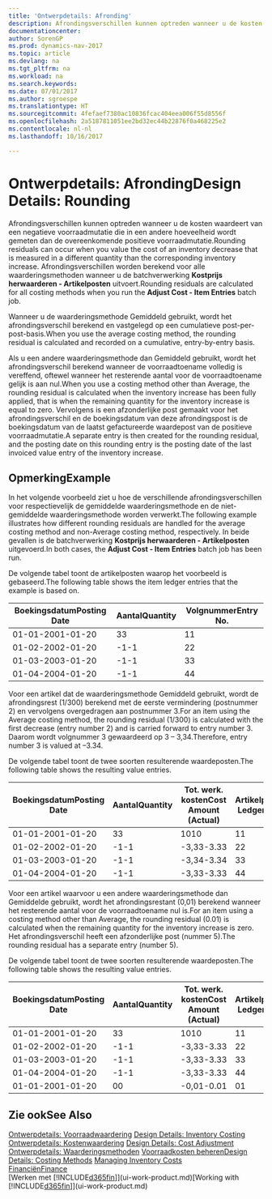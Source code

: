 ```yaml
---
title: 'Ontwerpdetails: Afronding'
description: Afrondingsverschillen kunnen optreden wanneer u de kosten waardeert van een negatieve voorraadmutatie die in een andere hoeveelheid wordt gemeten dan de overeenkomende positieve voorraadmutatie. Afrondingsverschillen worden berekend voor alle waarderingsmethoden wanneer u de batchverwerking **Kostprijs herwaarderen - Artikelposten** uitvoert.
documentationcenter: 
author: SorenGP
ms.prod: dynamics-nav-2017
ms.topic: article
ms.devlang: na
ms.tgt_pltfrm: na
ms.workload: na
ms.search.keywords: 
ms.date: 07/01/2017
ms.author: sgroespe
ms.translationtype: HT
ms.sourcegitcommit: 4fefaef7380ac10836fcac404eea006f55d8556f
ms.openlocfilehash: 2a5187811051ee2bd32ec44b22876f0a468225e2
ms.contentlocale: nl-nl
ms.lasthandoff: 10/16/2017

---
```

# <a name="design-details-rounding"></a><span data-ttu-id="deecc-104">Ontwerpdetails: Afronding</span><span class="sxs-lookup"><span data-stu-id="deecc-104">Design Details: Rounding</span></span>
<span data-ttu-id="deecc-105">Afrondingsverschillen kunnen optreden wanneer u de kosten waardeert van een negatieve voorraadmutatie die in een andere hoeveelheid wordt gemeten dan de overeenkomende positieve voorraadmutatie.</span><span class="sxs-lookup"><span data-stu-id="deecc-105">Rounding residuals can occur when you value the cost of an inventory decrease that is measured in a different quantity than the corresponding inventory increase.</span></span> <span data-ttu-id="deecc-106">Afrondingsverschillen worden berekend voor alle waarderingsmethoden wanneer u de batchverwerking **Kostprijs herwaarderen - Artikelposten** uitvoert.</span><span class="sxs-lookup"><span data-stu-id="deecc-106">Rounding residuals are calculated for all costing methods when you run the **Adjust Cost - Item Entries** batch job.</span></span>  

 <span data-ttu-id="deecc-107">Wanneer u de waarderingsmethode Gemiddeld gebruikt, wordt het afrondingsverschil berekend en vastgelegd op een cumulatieve post-per-post-basis.</span><span class="sxs-lookup"><span data-stu-id="deecc-107">When you use the average costing method, the rounding residual is calculated and recorded on a cumulative, entry-by-entry basis.</span></span>  

 <span data-ttu-id="deecc-108">Als u een andere waarderingsmethode dan Gemiddeld gebruikt, wordt het afrondingsverschil berekend wanneer de voorraadtoename volledig is vereffend, oftewel wanneer het resterende aantal voor de voorraadtoename gelijk is aan nul.</span><span class="sxs-lookup"><span data-stu-id="deecc-108">When you use a costing method other than Average, the rounding residual is calculated when the inventory increase has been fully applied, that is when the remaining quantity for the inventory increase is equal to zero.</span></span> <span data-ttu-id="deecc-109">Vervolgens is een afzonderlijke post gemaakt voor het afrondingsverschil en de boekingsdatum van deze afrondingspost is de boekingsdatum van de laatst gefactureerde waardepost van de positieve voorraadmutatie.</span><span class="sxs-lookup"><span data-stu-id="deecc-109">A separate entry is then created for the rounding residual, and the posting date on this rounding entry is the posting date of the last invoiced value entry of the inventory increase.</span></span>  

## <a name="example"></a><span data-ttu-id="deecc-110">Opmerking</span><span class="sxs-lookup"><span data-stu-id="deecc-110">Example</span></span>  
 <span data-ttu-id="deecc-111">In het volgende voorbeeld ziet u hoe de verschillende afrondingsverschillen voor respectievelijk de gemiddelde waarderingsmethode en de niet-gemiddelde waarderingsmethode worden verwerkt.</span><span class="sxs-lookup"><span data-stu-id="deecc-111">The following example illustrates how different rounding residuals are handled for the average costing method and non-Average costing method, respectively.</span></span> <span data-ttu-id="deecc-112">In beide gevallen is de batchverwerking **Kostprijs herwaarderen - Artikelposten** uitgevoerd.</span><span class="sxs-lookup"><span data-stu-id="deecc-112">In both cases, the **Adjust Cost - Item Entries** batch job has been run.</span></span>  

 <span data-ttu-id="deecc-113">De volgende tabel toont de artikelposten waarop het voorbeeld is gebaseerd.</span><span class="sxs-lookup"><span data-stu-id="deecc-113">The following table shows the item ledger entries that the example is based on.</span></span>  

|<span data-ttu-id="deecc-114">Boekingsdatum</span><span class="sxs-lookup"><span data-stu-id="deecc-114">Posting Date</span></span>|<span data-ttu-id="deecc-115">Aantal</span><span class="sxs-lookup"><span data-stu-id="deecc-115">Quantity</span></span>|<span data-ttu-id="deecc-116">Volgnummer</span><span class="sxs-lookup"><span data-stu-id="deecc-116">Entry No.</span></span>|  
|------------------|--------------|---------------|  
|<span data-ttu-id="deecc-117">01-01-20</span><span class="sxs-lookup"><span data-stu-id="deecc-117">01-01-20</span></span>|<span data-ttu-id="deecc-118">3</span><span class="sxs-lookup"><span data-stu-id="deecc-118">3</span></span>|<span data-ttu-id="deecc-119">1</span><span class="sxs-lookup"><span data-stu-id="deecc-119">1</span></span>|  
|<span data-ttu-id="deecc-120">01-02-20</span><span class="sxs-lookup"><span data-stu-id="deecc-120">02-01-20</span></span>|<span data-ttu-id="deecc-121">-1</span><span class="sxs-lookup"><span data-stu-id="deecc-121">-1</span></span>|<span data-ttu-id="deecc-122">2</span><span class="sxs-lookup"><span data-stu-id="deecc-122">2</span></span>|  
|<span data-ttu-id="deecc-123">01-03-20</span><span class="sxs-lookup"><span data-stu-id="deecc-123">03-01-20</span></span>|<span data-ttu-id="deecc-124">-1</span><span class="sxs-lookup"><span data-stu-id="deecc-124">-1</span></span>|<span data-ttu-id="deecc-125">3</span><span class="sxs-lookup"><span data-stu-id="deecc-125">3</span></span>|  
|<span data-ttu-id="deecc-126">01-04-20</span><span class="sxs-lookup"><span data-stu-id="deecc-126">04-01-20</span></span>|<span data-ttu-id="deecc-127">-1</span><span class="sxs-lookup"><span data-stu-id="deecc-127">-1</span></span>|<span data-ttu-id="deecc-128">4</span><span class="sxs-lookup"><span data-stu-id="deecc-128">4</span></span>|  

 <span data-ttu-id="deecc-129">Voor een artikel dat de waarderingsmethode Gemiddeld gebruikt, wordt de afrondingsrest (1/300) berekend met de eerste vermindering (postnummer 2) en vervolgens overgedragen aan postnummer 3.</span><span class="sxs-lookup"><span data-stu-id="deecc-129">For an item using the Average costing method, the rounding residual (1/300) is calculated with the first decrease (entry number 2) and is carried forward to entry number 3.</span></span> <span data-ttu-id="deecc-130">Daarom wordt volgnummer 3 gewaardeerd op 3 – 3,34.</span><span class="sxs-lookup"><span data-stu-id="deecc-130">Therefore, entry number 3 is valued at –3.34.</span></span>  

 <span data-ttu-id="deecc-131">De volgende tabel toont de twee soorten resulterende waardeposten.</span><span class="sxs-lookup"><span data-stu-id="deecc-131">The following table shows the resulting value entries.</span></span>  

|<span data-ttu-id="deecc-132">Boekingsdatum</span><span class="sxs-lookup"><span data-stu-id="deecc-132">Posting Date</span></span>|<span data-ttu-id="deecc-133">Aantal</span><span class="sxs-lookup"><span data-stu-id="deecc-133">Quantity</span></span>|<span data-ttu-id="deecc-134">Tot. werk. kosten</span><span class="sxs-lookup"><span data-stu-id="deecc-134">Cost Amount (Actual)</span></span>|<span data-ttu-id="deecc-135">Artikelpostnr.</span><span class="sxs-lookup"><span data-stu-id="deecc-135">Item Ledger Entry No.</span></span>|<span data-ttu-id="deecc-136">Volgnummer</span><span class="sxs-lookup"><span data-stu-id="deecc-136">Entry No.</span></span>|  
|------------------|--------------|----------------------------|---------------------------|---------------|  
|<span data-ttu-id="deecc-137">01-01-20</span><span class="sxs-lookup"><span data-stu-id="deecc-137">01-01-20</span></span>|<span data-ttu-id="deecc-138">3</span><span class="sxs-lookup"><span data-stu-id="deecc-138">3</span></span>|<span data-ttu-id="deecc-139">10</span><span class="sxs-lookup"><span data-stu-id="deecc-139">10</span></span>|<span data-ttu-id="deecc-140">1</span><span class="sxs-lookup"><span data-stu-id="deecc-140">1</span></span>|<span data-ttu-id="deecc-141">1</span><span class="sxs-lookup"><span data-stu-id="deecc-141">1</span></span>|  
|<span data-ttu-id="deecc-142">01-02-20</span><span class="sxs-lookup"><span data-stu-id="deecc-142">02-01-20</span></span>|<span data-ttu-id="deecc-143">-1</span><span class="sxs-lookup"><span data-stu-id="deecc-143">-1</span></span>|<span data-ttu-id="deecc-144">-3,33</span><span class="sxs-lookup"><span data-stu-id="deecc-144">-3.33</span></span>|<span data-ttu-id="deecc-145">2</span><span class="sxs-lookup"><span data-stu-id="deecc-145">2</span></span>|<span data-ttu-id="deecc-146">2</span><span class="sxs-lookup"><span data-stu-id="deecc-146">2</span></span>|  
|<span data-ttu-id="deecc-147">01-03-20</span><span class="sxs-lookup"><span data-stu-id="deecc-147">03-01-20</span></span>|<span data-ttu-id="deecc-148">-1</span><span class="sxs-lookup"><span data-stu-id="deecc-148">-1</span></span>|<span data-ttu-id="deecc-149">-3,34</span><span class="sxs-lookup"><span data-stu-id="deecc-149">-3.34</span></span>|<span data-ttu-id="deecc-150">3</span><span class="sxs-lookup"><span data-stu-id="deecc-150">3</span></span>|<span data-ttu-id="deecc-151">3</span><span class="sxs-lookup"><span data-stu-id="deecc-151">3</span></span>|  
|<span data-ttu-id="deecc-152">01-04-20</span><span class="sxs-lookup"><span data-stu-id="deecc-152">04-01-20</span></span>|<span data-ttu-id="deecc-153">-1</span><span class="sxs-lookup"><span data-stu-id="deecc-153">-1</span></span>|<span data-ttu-id="deecc-154">-3,33</span><span class="sxs-lookup"><span data-stu-id="deecc-154">-3.33</span></span>|<span data-ttu-id="deecc-155">4</span><span class="sxs-lookup"><span data-stu-id="deecc-155">4</span></span>|<span data-ttu-id="deecc-156">4</span><span class="sxs-lookup"><span data-stu-id="deecc-156">4</span></span>|  

 <span data-ttu-id="deecc-157">Voor een artikel waarvoor u een andere waarderingsmethode dan Gemiddelde gebruikt, wordt het afrondingsrestant (0,01) berekend wanneer het resterende aantal voor de voorraadtoename nul is.</span><span class="sxs-lookup"><span data-stu-id="deecc-157">For an item using a costing method other than Average, the rounding residual (0.01) is calculated when the remaining quantity for the inventory increase is zero.</span></span> <span data-ttu-id="deecc-158">Het afrondingsverschil heeft een afzonderlijke post (nummer 5).</span><span class="sxs-lookup"><span data-stu-id="deecc-158">The rounding residual has a separate entry (number 5).</span></span>  

 <span data-ttu-id="deecc-159">De volgende tabel toont de twee soorten resulterende waardeposten.</span><span class="sxs-lookup"><span data-stu-id="deecc-159">The following table shows the resulting value entries.</span></span>  

|<span data-ttu-id="deecc-160">Boekingsdatum</span><span class="sxs-lookup"><span data-stu-id="deecc-160">Posting Date</span></span>|<span data-ttu-id="deecc-161">Aantal</span><span class="sxs-lookup"><span data-stu-id="deecc-161">Quantity</span></span>|<span data-ttu-id="deecc-162">Tot. werk. kosten</span><span class="sxs-lookup"><span data-stu-id="deecc-162">Cost Amount (Actual)</span></span>|<span data-ttu-id="deecc-163">Artikelpostnr.</span><span class="sxs-lookup"><span data-stu-id="deecc-163">Item Ledger Entry No.</span></span>|<span data-ttu-id="deecc-164">Volgnummer</span><span class="sxs-lookup"><span data-stu-id="deecc-164">Entry No.</span></span>|  
|------------------|--------------|----------------------------|---------------------------|---------------|  
|<span data-ttu-id="deecc-165">01-01-20</span><span class="sxs-lookup"><span data-stu-id="deecc-165">01-01-20</span></span>|<span data-ttu-id="deecc-166">3</span><span class="sxs-lookup"><span data-stu-id="deecc-166">3</span></span>|<span data-ttu-id="deecc-167">10</span><span class="sxs-lookup"><span data-stu-id="deecc-167">10</span></span>|<span data-ttu-id="deecc-168">1</span><span class="sxs-lookup"><span data-stu-id="deecc-168">1</span></span>|<span data-ttu-id="deecc-169">1</span><span class="sxs-lookup"><span data-stu-id="deecc-169">1</span></span>|  
|<span data-ttu-id="deecc-170">01-02-20</span><span class="sxs-lookup"><span data-stu-id="deecc-170">02-01-20</span></span>|<span data-ttu-id="deecc-171">-1</span><span class="sxs-lookup"><span data-stu-id="deecc-171">-1</span></span>|<span data-ttu-id="deecc-172">-3,33</span><span class="sxs-lookup"><span data-stu-id="deecc-172">-3.33</span></span>|<span data-ttu-id="deecc-173">2</span><span class="sxs-lookup"><span data-stu-id="deecc-173">2</span></span>|<span data-ttu-id="deecc-174">2</span><span class="sxs-lookup"><span data-stu-id="deecc-174">2</span></span>|  
|<span data-ttu-id="deecc-175">01-03-20</span><span class="sxs-lookup"><span data-stu-id="deecc-175">03-01-20</span></span>|<span data-ttu-id="deecc-176">-1</span><span class="sxs-lookup"><span data-stu-id="deecc-176">-1</span></span>|<span data-ttu-id="deecc-177">-3,33</span><span class="sxs-lookup"><span data-stu-id="deecc-177">-3.33</span></span>|<span data-ttu-id="deecc-178">3</span><span class="sxs-lookup"><span data-stu-id="deecc-178">3</span></span>|<span data-ttu-id="deecc-179">3</span><span class="sxs-lookup"><span data-stu-id="deecc-179">3</span></span>|  
|<span data-ttu-id="deecc-180">01-04-20</span><span class="sxs-lookup"><span data-stu-id="deecc-180">04-01-20</span></span>|<span data-ttu-id="deecc-181">-1</span><span class="sxs-lookup"><span data-stu-id="deecc-181">-1</span></span>|<span data-ttu-id="deecc-182">-3,33</span><span class="sxs-lookup"><span data-stu-id="deecc-182">-3.33</span></span>|<span data-ttu-id="deecc-183">4</span><span class="sxs-lookup"><span data-stu-id="deecc-183">4</span></span>|<span data-ttu-id="deecc-184">4</span><span class="sxs-lookup"><span data-stu-id="deecc-184">4</span></span>|  
|<span data-ttu-id="deecc-185">01-01-20</span><span class="sxs-lookup"><span data-stu-id="deecc-185">01-01-20</span></span>|<span data-ttu-id="deecc-186">0</span><span class="sxs-lookup"><span data-stu-id="deecc-186">0</span></span>|<span data-ttu-id="deecc-187">-0,01</span><span class="sxs-lookup"><span data-stu-id="deecc-187">-0.01</span></span>|<span data-ttu-id="deecc-188">0</span><span class="sxs-lookup"><span data-stu-id="deecc-188">1</span></span>|<span data-ttu-id="deecc-189">5</span><span class="sxs-lookup"><span data-stu-id="deecc-189">5</span></span>|  

## <a name="see-also"></a><span data-ttu-id="deecc-190">Zie ook</span><span class="sxs-lookup"><span data-stu-id="deecc-190">See Also</span></span>  
 <span data-ttu-id="deecc-191">[Ontwerpdetails: Voorraadwaardering](design-details-inventory-costing.md) </span><span class="sxs-lookup"><span data-stu-id="deecc-191">[Design Details: Inventory Costing](design-details-inventory-costing.md) </span></span>  
 <span data-ttu-id="deecc-192">[Ontwerpdetails: Kostenwaardering](design-details-cost-adjustment.md) </span><span class="sxs-lookup"><span data-stu-id="deecc-192">[Design Details: Cost Adjustment](design-details-cost-adjustment.md) </span></span>  
 <span data-ttu-id="deecc-193">[Ontwerpdetails: Waarderingsmethoden](design-details-costing-methods.md) [Voorraadkosten beheren](finance-manage-inventory-costs.md)</span><span class="sxs-lookup"><span data-stu-id="deecc-193">[Design Details: Costing Methods](design-details-costing-methods.md) [Managing Inventory Costs](finance-manage-inventory-costs.md)</span></span>  
 [<span data-ttu-id="deecc-194">Financiën</span><span class="sxs-lookup"><span data-stu-id="deecc-194">Finance</span></span>](finance.md)  
 <span data-ttu-id="deecc-195">[Werken met [!INCLUDE[d365fin](includes/d365fin_md.md)]](ui-work-product.md)</span><span class="sxs-lookup"><span data-stu-id="deecc-195">[Working with [!INCLUDE[d365fin](includes/d365fin_md.md)]](ui-work-product.md)</span></span>

